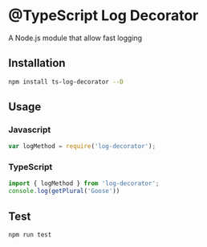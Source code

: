 # @TypeScript Log Decorator
A Node.js module that allow fast logging

## Installation
```sh
npm install ts-log-decorator --D
```

## Usage

### Javascript

```javascript
var logMethod = require('log-decorator');
```

### TypeScript

```typescript
import { logMethod } from 'log-decorator';
console.log(getPlural('Goose'))
```

## Test

```sh
npm run test
```